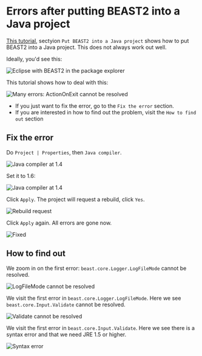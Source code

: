 # Errors after putting BEAST2 into a Java project

[This tutorial](../CreateNewTreePrior/CreateNewTreePrior.md), sectyion `Put BEAST2 into a Java project` shows how to put
BEAST2 into a Java project. This does not always work out well.

Ideally, you'd see this:

![Eclipse with BEAST2 in the package explorer](EclipsePackageExplorerWithBeast2.png)

This tutorial shows how to deal with this:

![Many errors: ActionOnExit cannot be resolved](ActionOnExitCannotBeResolved.png)

 * If you just want to fix the error, go to the `Fix the error` section. 
 * If you are interested in how to find out the problem, visit the `How to find out` section

## Fix the error

Do `Project | Properties`, then `Java compiler`.

![Java compiler at 1.4](JavaCompiler.png)

Set it to 1.6:

![Java compiler at 1.4](JavaCompilerFixed.png)

Click `Apply`. The project will request a rebuild, click `Yes`.

![Rebuild request](Rebuild.png)

Click `Apply` again. All errors are gone now.

![Fixed](Fixed.png)


## How to find out

We zoom in on the first error: `beast.core.Logger.LogFileMode` cannot be resolved.

![LogFileMode cannot be resolved](LogFileMode.png)

We visit the first error in `beast.core.Logger.LogFileMode`. Here we see `beast.core.Input.Validate` cannot be resolved.

![Validate cannot be resolved](Validate.png)

We visit the first error in `beast.core.Input.Validate`. Here we see there is a syntax error and that we need JRE 1.5 or higher.

![Syntax error](SyntaxError.png)




